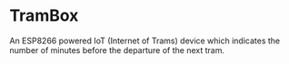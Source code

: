 TramBox
=======

An ESP8266 powered IoT (Internet of Trams) device which indicates the number of
minutes before the departure of the next tram.


